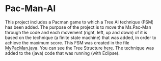 # Pac-Man-AI
This project includes a Pacman game to which a Tree AI technique (FSM) has been added. The purpose of the project is to move the Ms.Pac-Man through the code and each movement (right, left, up and down) of it is based on the technique (a finite state machine) that was added, in order to achieve the maximum score.
This FSM was created in the file [MyPacMan.java](starter/src/main/java/entrants/pacman/username/MyPacMan.java).
You can see the Tree Structure [here](FSM_PacMan_AI.png).
The technique was added to the (java) code that was running (with Eclipse).
